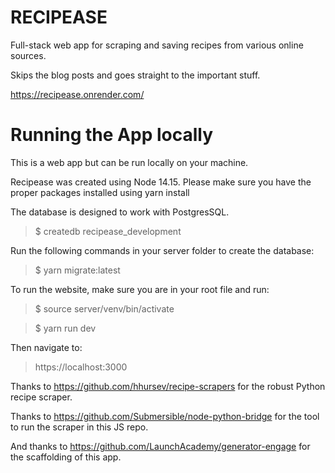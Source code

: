 RECIPEASE
=========
Full-stack web app for scraping and saving recipes from various online sources.

Skips the blog posts and goes straight to the important stuff.

https://recipease.onrender.com/

Running the App locally
=========

This is a web app but can be run locally on your machine.

Recipease was created using Node 14.15. Please make sure you have the proper packages installed using yarn install

The database is designed to work with PostgresSQL.

> $ createdb recipease_development

Run the following commands in your server folder to create the database:

> $ yarn migrate:latest

To run the website, make sure you are in your root file and run:

>$ source server/venv/bin/activate

> $ yarn run dev

Then navigate to:

> https://localhost:3000


Thanks to https://github.com/hhursev/recipe-scrapers for the robust Python recipe scraper.

Thanks to https://github.com/Submersible/node-python-bridge for the tool to run the scraper in this JS repo.

And thanks to https://github.com/LaunchAcademy/generator-engage for the scaffolding of this app.
